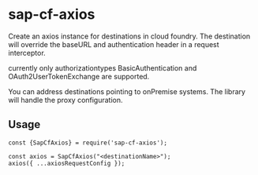# sap-cf-axios

Create an axios instance for destinations in cloud foundry.
The destination will override the baseURL and authentication header in a request interceptor.

currently only authorizationtypes BasicAuthentication and OAuth2UserTokenExchange are supported.

You can address destinations pointing to onPremise systems. The library will handle the proxy configuration.

## Usage
    
    const {SapCfAxios} = require('sap-cf-axios');

    const axios = SapCfAxios("<destinationName>");
    axios({ ...axiosRequestConfig });
